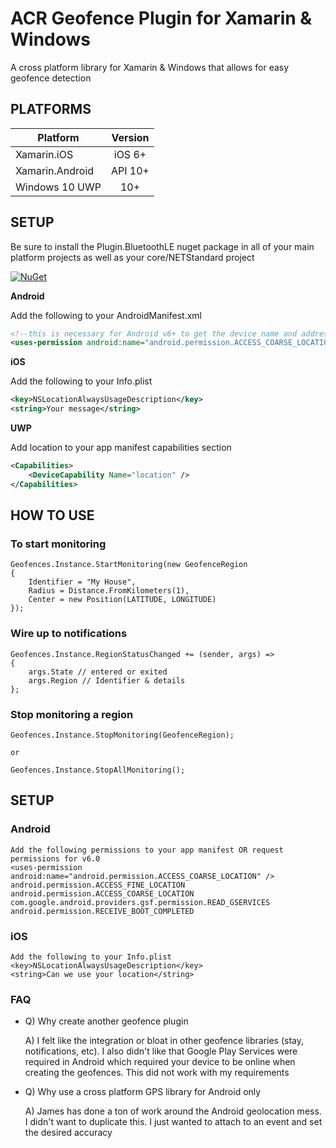 # ACR Geofence Plugin for Xamarin & Windows

A cross platform library for Xamarin & Windows that allows for easy geofence detection

## PLATFORMS

|Platform|Version|
| ------------------- |:------------------: |
|Xamarin.iOS|iOS 6+|
|Xamarin.Android|API 10+|
|Windows 10 UWP|10+|

## SETUP

Be sure to install the Plugin.BluetoothLE nuget package in all of your main platform projects as well as your core/NETStandard project

[![NuGet](https://img.shields.io/nuget/v/Plugin.Geofencing.svg?maxAge=2592000)](https://www.nuget.org/packages/Plugin.Geofencing/)

**Android**

Add the following to your AndroidManifest.xml

```xml
<!--this is necessary for Android v6+ to get the device name and address-->
<uses-permission android:name="android.permission.ACCESS_COARSE_LOCATION" />
```

**iOS**

Add the following to your Info.plist

```xml
<key>NSLocationAlwaysUsageDescription</key>
<string>Your message</string>
```

**UWP**

Add location to your app manifest capabilities section

```xml
<Capabilities>
    <DeviceCapability Name="location" />
</Capabilities>
```

## HOW TO USE

### To start monitoring

    Geofences.Instance.StartMonitoring(new GeofenceRegion 
    {
        Identifier = "My House",
        Radius = Distance.FromKilometers(1),
        Center = new Position(LATITUDE, LONGITUDE)
    });

### Wire up to notifications

    Geofences.Instance.RegionStatusChanged += (sender, args) => 
    {
        args.State // entered or exited
        args.Region // Identifier & details
    };

### Stop monitoring a region
    
    Geofences.Instance.StopMonitoring(GeofenceRegion);

    or

    Geofences.Instance.StopAllMonitoring();

## SETUP

### Android

    Add the following permissions to your app manifest OR request permissions for v6.0
    <uses-permission android:name="android.permission.ACCESS_COARSE_LOCATION" />
    android.permission.ACCESS_FINE_LOCATION
    android.permission.ACCESS_COARSE_LOCATION
    com.google.android.providers.gsf.permission.READ_GSERVICES
    android.permission.RECEIVE_BOOT_COMPLETED

### iOS

    Add the following to your Info.plist
	<key>NSLocationAlwaysUsageDescription</key>
	<string>Can we use your location</string>


### FAQ

* Q) Why create another geofence plugin

  A) I felt like the integration or bloat in other geofence libraries (stay, notifications, etc). I also didn't like that Google Play Services were required in Android which required your device to be online when creating the geofences.  This did not work with my requirements

* Q) Why use a cross platform GPS library for Android only
  
  A) James has done a ton of work around the Android geolocation mess.  I didn't want to duplicate this.  I just wanted to attach to an event and set the desired accuracy


